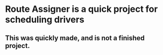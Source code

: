 # Route Assigner is a quick project for scheduling drivers
## This was quickly made, and is not a finished project.